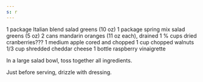 ```yaml
---
s: r
---
```


1 package Italian blend salad greens (10 oz) 
1 package spring mix salad greens (5 oz) 
2 cans mandarin oranges (11 oz each), drained 
1 % cups dried cranberries??? 
1 medium apple cored and chopped 
1 cup chopped walnuts 
1/3 cup shredded cheddar cheese 
1 bottle raspberry vinaigrette 

In a large salad bowl, toss together all ingredients. 

Just before serving, drizzle with dressing.